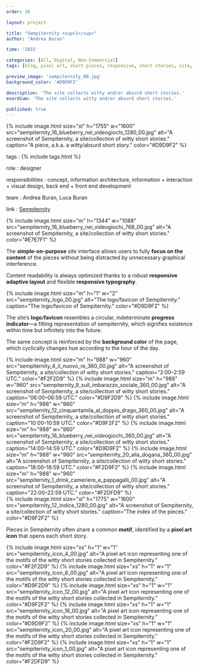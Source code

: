 ```yaml
---
order: 36

layout: project

title: "Sempiternity <sup>1</sup>"
author: "Andrea Buran"

time: '2015'

categories: [All, Digital, Non-Commercial]
tags: [blog, pixel art, short pieces, responsive, short stories, site, times]

preview_image: 'sempiternity_00.jpg'
background_color: '#D9D9F2'

description: 'The site collects witty and/or absurd short stories.'
exordium: 'The site collects witty and/or absurd short stories.'

published: true
---
```


<div class="figures">
    {% include image.html
        size="xl"
        h="1755" w="1600"
        src="sempiternity_16_blueberry_nei_videogiochi_1280_00.jpg"
        alt="A screenshot of Sempiternity, a site/collection of witty short stories."
        caption="A piece, a.k.a. a witty/absurd short story."
        color="#D9D9F2"
    %}
</div>

tags
: {% include tags.html %}

role
: designer

responsibilities
: concept, information architecture, information + interaction + visual design, back end + front end development

team
: Andrea Buran, Luca Buran

link
: [Sempiternity](http://www.sempiternity.net/ "Sempiternity")

<div class="figures">
    {% include image.html
        size="m"
        h="1344" w="1088"
        src="sempiternity_16_blueberry_nei_videogiochi_768_00.jpg"
        alt="A screenshot of Sempiternity, a site/collection of witty short stories."
        color="#E7E7F1"
    %}
</div>

The **simple-on-purpose** site interface allows users to fully **focus on the content** of the pieces without being distracted by unnecessary graphical interference.

Content readability is always optimized thanks to a robust **responsive adaptive layout** and flexible **responsive typography**.

<div class="figures">
    {% include image.html
        size="m"
        h="1" w="2"
        src="sempiternity_logo_00.jpg"
        alt="The logo/favicon of Sempiternity."
        caption="The logo/favicon of Sempiternity."
        color="#D9D9F2"
    %}
</div>

The site’s **logo**/**favicon** resembles a circular, indeterminate **progress indicator**—a fitting representation of sempiternity, which signifies existence within time but infinitely into the future.

The same concept is reinforced by the **background color** of the page, which cyclically changes hue according to the hour of the day.

<div class="figures">
    {% include image.html
        size="m"
        h="988" w="960"
        src="sempiternity_4_il_nuovo_re_360_00.jpg"
        alt="A screenshot of Sempiternity, a site/collection of witty short stories."
        caption="2:00–2:59 UTC."
        color="#F2F2D9"
    %}
    {% include image.html
        size="m"
        h="988" w="960"
        src="sempiternity_8_sull_imbarazzo_sociale_360_00.jpg"
        alt="A screenshot of Sempiternity, a site/collection of witty short stories."
        caption="06:00–06:59 UTC."
        color="#D9F2D9"
    %}
    {% include image.html
        size="m"
        h="988" w="960"
        src="sempiternity_12_cinquantamila_al_doppio_drago_360_00.jpg"
        alt="A screenshot of Sempiternity, a site/collection of witty short stories."
        caption="10:00–10:59 UTC."
        color="#D9F2F2"
    %}
    {% include image.html
        size="m"
        h="988" w="960"
        src="sempiternity_16_blueberry_nei_videogiochi_360_00.jpg"
        alt="A screenshot of Sempiternity, a site/collection of witty short stories."
        caption="14:00–14:59 UTC."
        color="#D9D9F2"
    %}
    {% include image.html
        size="m"
        h="988" w="960"
        src="sempiternity_20_alla_dogana_360_00.jpg"
        alt="A screenshot of Sempiternity, a site/collection of witty short stories."
        caption="18:00–18:59 UTC."
        color="#F2D9F2"
    %}
    {% include image.html
        size="m"
        h="988" w="960"
        src="sempiternity_1_drink_cameriere_e_pappagalli_00.jpg"
        alt="A screenshot of Sempiternity, a site/collection of witty short stories."
        caption="22:00–22:59 UTC."
        color="#F2DFD9"
    %}
</div>

<div class="figures">
    {% include image.html
        size="xl"
        h="1775" w="1600"
        src="sempiternity_12_indice_1280_00.jpg"
        alt="A screenshot of Sempiternity, a site/collection of witty short stories."
        caption="The index of the pieces."
        color="#D9F2F2"
    %}
</div>

Pieces in Sempiternity often share a common **motif**, identified by a **pixel art icon** that opens each short story.

<div class="figures">
    {% include image.html
        size="xs"
        h="1" w="1"
        src="sempiternity_icon_4_00.jpg"
        alt="A pixel art icon representing one of the motifs of the witty short stories collected in Sempiternity."
        color="#F2F2D9"
    %}
    {% include image.html
        size="xs"
        h="1" w="1"
        src="sempiternity_icon_8_00.jpg"
        alt="A pixel art icon representing one of the motifs of the witty short stories collected in Sempiternity."
        color="#D9F2D9"
    %}
    {% include image.html
        size="xs"
        h="1" w="1"
        src="sempiternity_icon_12_00.jpg"
        alt="A pixel art icon representing one of the motifs of the witty short stories collected in Sempiternity."
        color="#D9F2F2"
    %}
    {% include image.html
        size="xs"
        h="1" w="1"
        src="sempiternity_icon_16_00.jpg"
        alt="A pixel art icon representing one of the motifs of the witty short stories collected in Sempiternity."
        color="#D9D9F2"
    %}
    {% include image.html
        size="xs"
        h="1" w="1"
        src="sempiternity_icon_20_00.jpg"
        alt="A pixel art icon representing one of the motifs of the witty short stories collected in Sempiternity."
        color="#F2D9F2"
    %}
    {% include image.html
        size="xs"
        h="1" w="1"
        src="sempiternity_icon_1_00.jpg"
        alt="A pixel art icon representing one of the motifs of the witty short stories collected in Sempiternity."
        color="#F2DFD9"
    %}
</div>
